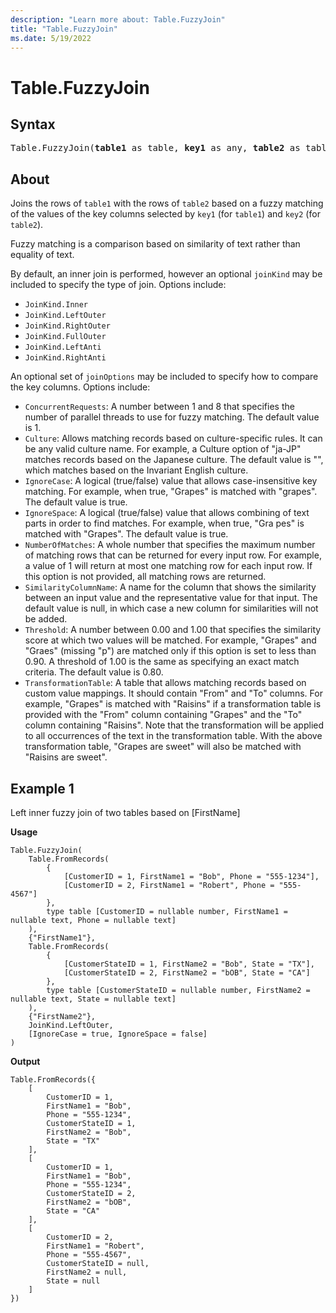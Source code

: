 ```yaml
---
description: "Learn more about: Table.FuzzyJoin"
title: "Table.FuzzyJoin"
ms.date: 5/19/2022
---
```

# Table.FuzzyJoin
  
## Syntax

<pre>
Table.FuzzyJoin(<b>table1</b> as table, <b>key1</b> as any, <b>table2</b> as table, <b>key2</b> as any, optional <b>joinKind</b> as nullable number, optional <b>joinOptions</b> as nullable record) as table
</pre>
  
## About
  
Joins the rows of `table1` with the rows of `table2` based on a fuzzy matching of the values of the key columns selected by `key1` (for `table1`) and `key2` (for `table2`).

Fuzzy matching is a comparison based on similarity of text rather than equality of text.

By default, an inner join is performed, however an optional `joinKind` may be included to specify the type of join. Options include:

* `JoinKind.Inner`
* `JoinKind.LeftOuter`
* `JoinKind.RightOuter`
* `JoinKind.FullOuter`
* `JoinKind.LeftAnti`
* `JoinKind.RightAnti`

An optional set of `joinOptions` may be included to specify how to compare the key columns. Options include:

* `ConcurrentRequests`: A number between 1 and 8 that specifies the number of parallel threads to use for fuzzy matching. The default value is 1.
* `Culture`: Allows matching records based on culture-specific rules. It can be any valid culture name. For example, a Culture option of "ja-JP" matches records based on the Japanese culture. The default value is "", which matches based on the Invariant English culture.
* `IgnoreCase`: A logical (true/false) value that allows case-insensitive key matching. For example, when true, "Grapes" is matched with "grapes". The default value is true.
* `IgnoreSpace`: A logical (true/false) value that allows combining of text parts in order to find matches. For example, when true, "Gra pes" is matched with "Grapes". The default value is true.
* `NumberOfMatches`: A whole number that specifies the maximum number of matching rows that can be returned for every input row. For example, a value of 1 will return at most one matching row for each input row. If this option is not provided, all matching rows are returned.
* `SimilarityColumnName`: A name for the column that shows the similarity between an input value and the representative value for that input. The default value is null, in which case a new column for similarities will not be added.
* `Threshold`: A number between 0.00 and 1.00 that specifies the similarity score at which two values will be matched. For example, "Grapes" and "Graes" (missing "p") are matched only if this option is set to less than 0.90. A threshold of 1.00 is the same as specifying an exact match criteria. The default value is 0.80.
* `TransformationTable`: A table that allows matching records based on custom value mappings. It should contain "From" and "To" columns. For example, "Grapes" is matched with "Raisins" if a transformation table is provided with the "From" column containing "Grapes" and the "To" column containing "Raisins". Note that the transformation will be applied to all occurrences of the text in the transformation table. With the above transformation table, "Grapes are sweet" will also be matched with "Raisins are sweet".

## Example 1

Left inner fuzzy join of two tables based on [FirstName]

**Usage**

```powerquery-m
Table.FuzzyJoin(
    Table.FromRecords(
        {
            [CustomerID = 1, FirstName1 = "Bob", Phone = "555-1234"],
            [CustomerID = 2, FirstName1 = "Robert", Phone = "555-4567"]
        },
        type table [CustomerID = nullable number, FirstName1 = nullable text, Phone = nullable text]
    ),
    {"FirstName1"},
    Table.FromRecords(
        {
            [CustomerStateID = 1, FirstName2 = "Bob", State = "TX"],
            [CustomerStateID = 2, FirstName2 = "bOB", State = "CA"]
        },
        type table [CustomerStateID = nullable number, FirstName2 = nullable text, State = nullable text]
    ),
    {"FirstName2"},
    JoinKind.LeftOuter,
    [IgnoreCase = true, IgnoreSpace = false]
)
```

**Output**

```powerquery-m
Table.FromRecords({
    [
        CustomerID = 1,
        FirstName1 = "Bob",
        Phone = "555-1234",
        CustomerStateID = 1,
        FirstName2 = "Bob",
        State = "TX"
    ],
    [
        CustomerID = 1,
        FirstName1 = "Bob",
        Phone = "555-1234",
        CustomerStateID = 2,
        FirstName2 = "bOB",
        State = "CA"
    ],
    [
        CustomerID = 2,
        FirstName1 = "Robert",
        Phone = "555-4567",
        CustomerStateID = null,
        FirstName2 = null,
        State = null
    ]
})
```
